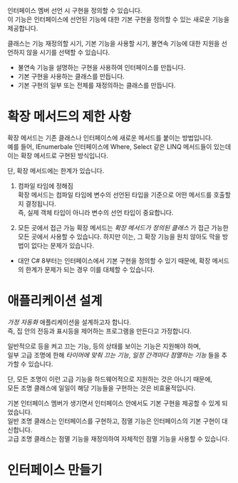 인터페이스 멤버 선언 시 구현을 정의할 수 있습니다.             
이 기능은 인터페이스에 선언된 기능에 대한 기본 구현을 정의할 수 있는 새로운 기능을 제공합니다.              

클래스는 기능 재정의할 시기, 기본 기능을 사용할 시기, 불연속 기능에 대한 지원을 선언하지 않을 시기를 선택할 수 있습니다.        

- 불연속 기능을 설명하는 구현을 사용하여 인터페이스를 만듭니다.
- 기본 구현을 사용하는 클래스를 만듭니다.
- 기본 구현의 일부 또는 전체를 재정의하는 클래스를 만듭니다.

# 확장 메서드의 제한 사항
확장 메서드는 기존 클래스나 인터페이스에 새로운 메서드를 붙이는 방법입니다.             
예를 들어, IEnumerbale 인터페이스에 Where, Select 같은 LINQ 메서드들이 있는데 이는 확장 메서드로 구현된 방식입니다.       

단, 확장 메서드에는 한계가 있습니다.         

1. 컴파일 타임에 정해짐           
확장 메서드는 컴파일 타임에 변수의 선언된 타입을 기준으로 어떤 메서드를 호출할지 결정됩니다.           
즉, 실제 객체 타입이 아니라 변수의 선언 타입이 중요합니다.          

2.  모든 곳에서 접근 가능
확장 메서드는 _확장 메서드가 정의된 클래스_ 가 접근 가능한 모든 곳에서 사용할 수 있습니다.
하지만 이는, 그 확장 기능을 원치 않아도 막을 방법이 없다는 문제가 있습니다.      

- 대안
C# 8부터는 인터페이스에서 기본 구현을 정의할 수 있기 때문에, 확장 메서드의 한계가 문제가 되는 경우
이를 대체할 수 있습니다.

# 애플리케이션 설계
_가정 자동화_ 애플리케이션을 설계하고자 합니다.             
즉, 집 안의 전등과 표시등을 제어하는 프로그램을 만든다고 가정합니다.         

일반적으로 등을 켜고 끄는 기능, 등의 상태를 보이는 기능은 지원해야 하며,            
일부 고급 조명에 한해 _타이머에 맞춰 끄는 기능_, _일정 간격마다 점멸하는 기능_ 들을 추가할 수 있습니다.           

단, 모든 조명이 이런 고급 기능을 하드웨어적으로 지원하는 것은 아니기 때문에,          
모든 조명 클래스에 일일이 해당 기능들을 구현하는 것은 비효율적입니다.                      

기본 인터페이스 멤버가 생기면서 인터페이스 안에서도 기본 구현을 제공할 수 있게 되었습니다.                    
일반 조명 클래스는 인터페이스를 구현하고, 점멸 기능은 인터페이스의 기본 구현이 대신합니다.              
고급 조명 클래스는 점멸 기능을 재정의하여 자체적인 점멸 기능을 사용할 수 있습니다.          

# 인터페이스 만들기
